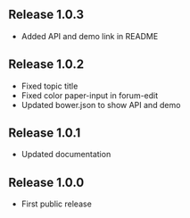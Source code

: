 ## Release 1.0.3

- Added API and demo link in README

## Release 1.0.2

- Fixed topic title
- Fixed color paper-input in forum-edit
- Updated bower.json to show API and demo

## Release 1.0.1

- Updated documentation

## Release 1.0.0

- First public release
